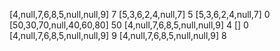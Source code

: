 [4,null,7,6,8,5,null,null,9]
7
[5,3,6,2,4,null,7]
5
[5,3,6,2,4,null,7]
0
[50,30,70,null,40,60,80]
50
[4,null,7,6,8,5,null,null,9]
4
[]
0
[4,null,7,6,8,5,null,null,9]
9
[4,null,7,6,8,5,null,null,9]
8